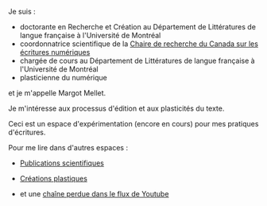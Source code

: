 

Je suis : 

- doctorante en Recherche et Création au Département de Littératures de langue française à l'Université de Montréal
- coordonnatrice scientifique de la [Chaire de recherche du Canada sur les écritures numériques](https://ecrituresnumeriques.ca/fr/)
- chargée de cours au Département de Littératures de langue française à l'Université de Montréal
- plasticienne du numérique

et je m'appelle Margot Mellet. 

Je m'intéresse aux processus d'édition et aux plasticités du texte. 

Ceci est un espace d'expérimentation (encore en cours) pour mes pratiques d'écritures. 

Pour me lire dans d'autres espaces : 

- [Publications scientifiques](https://www.zotero.org/groups/2511981/publication_margot_mellet/collections/H8FCDNSG)

- [Créations plastiques](https://www.zotero.org/groups/2511981/publication_margot_mellet/collections/6M7SJR2P)

- et une [chaîne perdue dans le flux de Youtube](https://www.youtube.com/channel/UC2wgtf5GmfaWjBRUJeK6WAQ)
